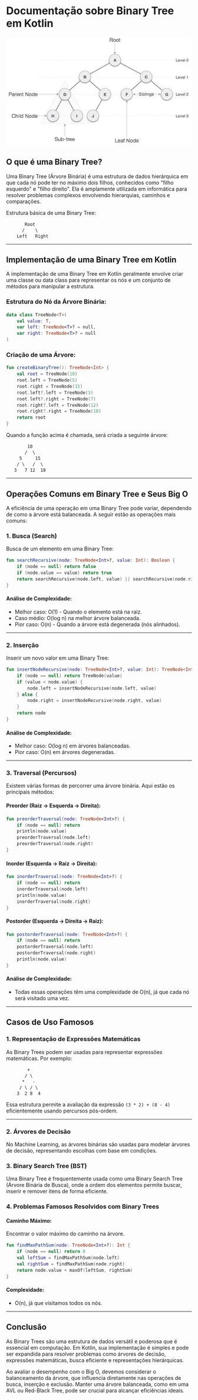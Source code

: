 # Documentação sobre Binary Tree em Kotlin

![img.png](img.png)

## O que é uma Binary Tree?

Uma Binary Tree (Árvore Binária) é uma estrutura de dados hierárquica em que cada nó pode ter no máximo dois filhos, conhecidos como "filho esquerdo" e "filho direito". Ela é amplamente utilizada em informática para resolver problemas complexos envolvendo hierarquias, caminhos e comparações.

Estrutura básica de uma Binary Tree:

```plaintext
       Root
      /    \
    Left   Right
```

---

## Implementação de uma Binary Tree em Kotlin

A implementação de uma Binary Tree em Kotlin geralmente envolve criar uma classe ou data class para representar os nós e um conjunto de métodos para manipular a estrutura.

### Estrutura do Nó da Árvore Binária:

```kotlin
data class TreeNode<T>(
    val value: T,
    var left: TreeNode<T>? = null,
    var right: TreeNode<T>? = null
)
```

### Criação de uma Árvore:

```kotlin
fun createBinaryTree(): TreeNode<Int> {
    val root = TreeNode(10)
    root.left = TreeNode(5)
    root.right = TreeNode(15)
    root.left?.left = TreeNode(3)
    root.left?.right = TreeNode(7)
    root.right?.left = TreeNode(12)
    root.right?.right = TreeNode(18)
    return root
}
```

Quando a função acima é chamada, será criada a seguinte árvore:

```plaintext
        10
       /  \
     5     15
    / \   /  \
   3   7 12  18
```

---

## Operações Comuns em Binary Tree e Seus Big O

A eficiência de uma operação em uma Binary Tree pode variar, dependendo de como a árvore está balanceada. A seguir estão as operações mais comuns:

### 1. **Busca (Search)**

Busca de um elemento em uma Binary Tree:

```kotlin
fun searchRecursive(node: TreeNode<Int>?, value: Int): Boolean {
    if (node == null) return false
    if (node.value == value) return true
    return searchRecursive(node.left, value) || searchRecursive(node.right, value)
}
```

#### Análise de Complexidade:
- Melhor caso: O(1) - Quando o elemento está na raiz.
- Caso médio: O(log n) na melhor árvore balanceada.
- Pior caso: O(n) - Quando a árvore está degenerada (nós alinhados).

---

### 2. **Inserção**

Inserir um novo valor em uma Binary Tree:

```kotlin
fun insertNodeRecursive(node: TreeNode<Int>?, value: Int): TreeNode<Int> {
    if (node == null) return TreeNode(value)
    if (value < node.value) {
        node.left = insertNodeRecursive(node.left, value)
    } else {
        node.right = insertNodeRecursive(node.right, value)
    }
    return node
}
```

#### Análise de Complexidade:
- Melhor caso: O(log n) em árvores balanceadas.
- Pior caso: O(n) em árvores degeneradas.

---

### 3. **Traversal (Percursos)**

Existem várias formas de percorrer uma árvore binária. Aqui estão os principais métodos:

#### Preorder (Raiz → Esquerda → Direita):

```kotlin
fun preorderTraversal(node: TreeNode<Int>?) {
    if (node == null) return
    println(node.value)
    preorderTraversal(node.left)
    preorderTraversal(node.right)
}
```

#### Inorder (Esquerda → Raiz → Direita):

```kotlin
fun inorderTraversal(node: TreeNode<Int>?) {
    if (node == null) return
    inorderTraversal(node.left)
    println(node.value)
    inorderTraversal(node.right)
}
```

#### Postorder (Esquerda → Direita → Raiz):

```kotlin
fun postorderTraversal(node: TreeNode<Int>?) {
    if (node == null) return
    postorderTraversal(node.left)
    postorderTraversal(node.right)
    println(node.value)
}
```

#### Análise de Complexidade:
- Todas essas operações têm uma complexidade de O(n), já que cada nó será visitado uma vez.

---

## Casos de Uso Famosos

### 1. Representação de Expressões Matemáticas
As Binary Trees podem ser usadas para representar expressões matemáticas. Por exemplo:

```plaintext
        +
       / \
      *   -
     / \ / \
    3  2 8  4
```

Essa estrutura permite a avaliação da expressão `(3 * 2) + (8 - 4)` eficientemente usando percursos pós-ordem.

---

### 2. Árvores de Decisão
No Machine Learning, as árvores binárias são usadas para modelar árvores de decisão, representando escolhas com base em condições.

### 3. Binary Search Tree (BST)
Uma Binary Tree é frequentemente usada como uma Binary Search Tree (Árvore Binária de Busca), onde a ordem dos elementos permite buscar, inserir e remover itens de forma eficiente.

### 4. Problemas Famosos Resolvidos com Binary Trees

#### Caminho Máximo:
Encontrar o valor máximo do caminho na árvore.

```kotlin
fun findMaxPathSum(node: TreeNode<Int>?): Int {
    if (node == null) return 0
    val leftSum = findMaxPathSum(node.left)
    val rightSum = findMaxPathSum(node.right)
    return node.value + maxOf(leftSum, rightSum)
}
```

#### Complexidade:
- O(n), já que visitamos todos os nós.

---

## Conclusão

As Binary Trees são uma estrutura de dados versátil e poderosa que é essencial em computação. Em Kotlin, sua implementação é simples e pode ser expandida para resolver problemas como árvores de decisão, expressões matemáticas, busca eficiente e representações hierárquicas.

Ao avaliar o desempenho com o Big O, devemos considerar o balanceamento da árvore, que influencia diretamente nas operações de busca, inserção e exclusão. Manter uma árvore balanceada, como em uma AVL ou Red-Black Tree, pode ser crucial para alcançar eficiências ideais.